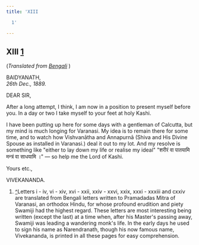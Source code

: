 ```yaml
---
title: 'XIII

  1'

---
```





  

  


## XIII [1](#fn1)

(*Translated from [Bengali](b6018e6013.pdf)* )

BAIDYANATH,  
*26th Dec., 1889.*

DEAR SIR,

After a long attempt, I think, I am now in a position to present myself
before you. In a day or two I take myself to your feet at holy Kashi.

I have been putting up here for some days with a gentleman of Calcutta,
but my mind is much longing for Varanasi. My idea is to remain there for
some time, and to watch how Vishvanātha and Annapurnā (Shiva and His
Divine Spouse as installed in Varanasi.) deal it out to my lot. And my
resolve is something like "either to lay down my life or realise my
ideal" "शरीरं वा पातयामि मन्त्रं वा साधयामि ।" — so help me the Lord of
Kashi.

Yours etc.,

VIVEKANANDA.

1.  [^](#txt1)Letters i - iv, vi - xiv, xvi - xxii, xxiv - xxvi, xxix,
    xxxi - xxxiii and cxxiv are translated from Bengali letters written
    to Pramadadas Mitra of Varanasi, an orthodox Hindu, for whose
    profound erudition and piety Swamiji had the highest regard. These
    letters are most interesting being written (except the last) at a
    time when, after his Master's passing away, Swamiji was leading a
    wandering monk's life. In the early days he used to sign his name as
    Narendranath, though his now famous name, Vivekananda, is printed in
    all these pages for easy comprehension.


